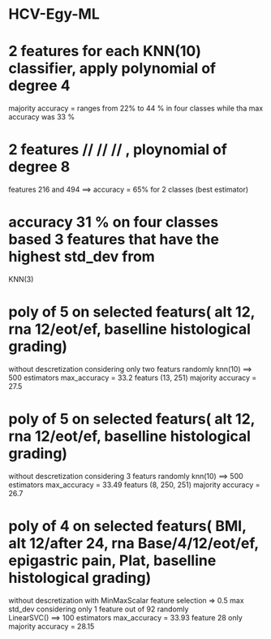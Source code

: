 # HCV-Egy-ML

# 2 features for each KNN(10) classifier, apply polynomial of degree 4
majority accuracy = ranges from 22% to 44 % in four classes while tha max accuracy was 33 %

# 2 features // //  // , ploynomial of degree 8
features 216 and 494 ==> accuracy = 65% for 2 classes (best estimator)


# accuracy 31 % on four classes based 3 features that have the highest std_dev from
KNN(3)


# poly of 5 on selected featurs( alt 12, rna 12/eot/ef, baselline histological grading)
without descretization
considering only two featurs randomly 
knn(10) ==> 500 estimators
max_accuracy = 33.2 featurs (13, 251)
majority accuracy = 27.5

# poly of 5 on selected featurs( alt 12, rna 12/eot/ef, baselline histological grading)
without descretization
considering 3 featurs randomly 
knn(10) ==> 500 estimators
max_accuracy = 33.49 featurs (8, 250, 251)
majority accuracy = 26.7

# poly of 4 on selected featurs( BMI, alt 12/after 24, rna Base/4/12/eot/ef, epigastric pain, Plat, baselline histological grading)
without descretization
with MinMaxScalar
feature selection => 0.5 max std_dev
considering only 1 feature out of 92 randomly  
LinearSVC() ==> 100 estimators
max_accuracy = 33.93 feature 28 only
majority accuracy = 28.15